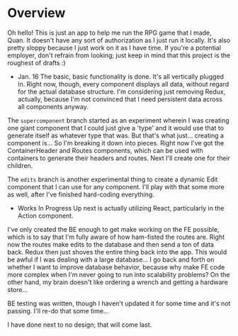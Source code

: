 # Overview

Oh hello! This is just an app to help me run the RPG game that I made, Quan. It doesn't have any sort of authorization as I just run it locally. It's also pretty sloppy because I just work on it as I have time. If you're a potential employer, don't refrain from looking; just keep in mind that this project is the roughest of drafts :)


* Jan. 16
The basic, basic functionality is done. It's all vertically plugged in. Right now, though, every component displays all data, without regard for the actual database structure. I'm considering just removing Redux, actually, because I'm not convinced that I need persistent data across all components anyway.

The `supercomponent` branch started as an experiment wherein I was creating one giant component that I could just give a 'type' and it would use that to generate itself as whatever type that was. But that's what just... creating a component is... So I'm breaking it down into pieces. Right now I've got the ContainerHeader and Routes components, which can be used with containers to generate their headers and routes. Next I'll create one for their children.

The `edits` branch is another experimental thing to create a dynamic Edit component that I can use for any component. I'll play with that some more as well, after I've finished hard-coding everything.

* Works In Progress
Up next is actually utilizing React, particularly in the Action component.

I've only created the BE enough to get make working on the FE possible, which is to say that I'm fully aware of how ham-fisted the routes are. Right now the routes make edits to the database and then send a ton of data back. Redux then just shoves the entire thing back into the app. This would be awful if I was dealing with a large database... I go back and forth on whether I want to improve database behavior, because why make FE code more complex when I'm never going to run into scalability problems? On the other hand, my brain doesn't like ordering a wrench and getting a hardware store...

BE testing was written, though I haven't updated it for some time and it's not passing. I'll re-do that some time...

I have done next to no design; that will come last.
